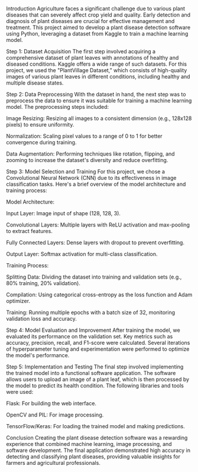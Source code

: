 Introduction
Agriculture faces a significant challenge due to various plant diseases that can severely affect crop yield and quality. Early detection and diagnosis of plant diseases are crucial for effective management and treatment. This project aimed to develop a plant disease detection software using Python, leveraging a dataset from Kaggle to train a machine learning model.

Step 1: Dataset Acquisition
The first step involved acquiring a comprehensive dataset of plant leaves with annotations of healthy and diseased conditions. Kaggle offers a wide range of such datasets. For this project, we used the "PlantVillage Dataset,” which consists of high-quality images of various plant leaves in different conditions, including healthy and multiple disease states.

Step 2: Data Preprocessing
With the dataset in hand, the next step was to preprocess the data to ensure it was suitable for training a machine learning model. The preprocessing steps included:

Image Resizing: Resizing all images to a consistent dimension (e.g., 128x128 pixels) to ensure uniformity.

Normalization: Scaling pixel values to a range of 0 to 1 for better convergence during training.

Data Augmentation: Performing techniques like rotation, flipping, and zooming to increase the dataset's diversity and reduce overfitting.

Step 3: Model Selection and Training
For this project, we chose a Convolutional Neural Network (CNN) due to its effectiveness in image classification tasks. Here's a brief overview of the model architecture and training process:

Model Architecture:

Input Layer: Image input of shape (128, 128, 3).

Convolutional Layers: Multiple layers with ReLU activation and max-pooling to extract features.

Fully Connected Layers: Dense layers with dropout to prevent overfitting.

Output Layer: Softmax activation for multi-class classification.

Training Process:

Splitting Data: Dividing the dataset into training and validation sets (e.g., 80% training, 20% validation).

Compilation: Using categorical cross-entropy as the loss function and Adam optimizer.

Training: Running multiple epochs with a batch size of 32, monitoring validation loss and accuracy.

Step 4: Model Evaluation and Improvement
After training the model, we evaluated its performance on the validation set. Key metrics such as accuracy, precision, recall, and F1-score were calculated. Several iterations of hyperparameter tuning and experimentation were performed to optimize the model's performance.

Step 5: Implementation and Testing
The final step involved implementing the trained model into a functional software application. The software allows users to upload an image of a plant leaf, which is then processed by the model to predict its health condition. The following libraries and tools were used:

Flask: For building the web interface.

OpenCV and PIL: For image processing.

TensorFlow/Keras: For loading the trained model and making predictions.

Conclusion
Creating the plant disease detection software was a rewarding experience that combined machine learning, image processing, and software development. The final application demonstrated high accuracy in detecting and classifying plant diseases, providing valuable insights for farmers and agricultural professionals.
